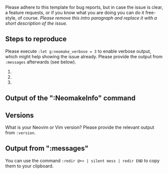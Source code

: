 Please adhere to this template for bug reports, but in case the issue is clear,
a feature requests, or if you know what you are doing you can do it
free-style, of course.
*Please remove this intro paragraph and replace it with a short description of
the issue.*

## Steps to reproduce

Please execute `:let g:neomake_verbose = 3` to enable verbose output, which
might help showing the issue already.  Please provide the output from
`:messages` afterwards (see below).

1.
2.
3.

## Output of the ":NeomakeInfo" command

## Versions

What is your Neovim or Vim version?  Please provide the relevant output from
`:version`.

## Output from ":messages"

You can use the command `:redir @+> | silent mess | redir END` to copy them to
your clipboard.

